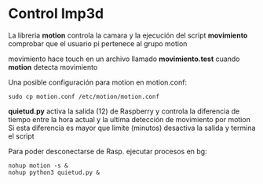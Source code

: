 # Control Imp3d
La libreria __motion__ controla la camara y la ejecución del script __movimiento__
comprobar que el usuario pi pertenece al grupo motion

movimiento hace touch en un archivo llamado __movimiento.test__ cuando __motion__ detecta movimiento

Una posible configuración para motion en motion.conf:

```
sudo cp motion.conf /etc/motion/motion.conf
```


__quietud.py__ activa la salida (12) de Raspberry y controla la diferencia de tiempo entre la hora actual y la ultima detección de movimiento por motion
Si esta diferencia es mayor que limite (minutos) desactiva la salida y termina el script

Para poder desconectarse de Rasp. ejecutar procesos en bg:


```
nohup motion -s &  
nohup python3 quietud.py &
```
